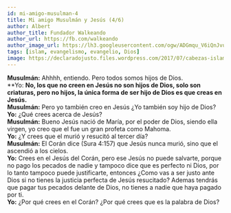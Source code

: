 ```yaml
---
id: mi-amigo-musulman-4
title: Mi amigo Musulmán y Jesús (4/6)
author: Albert
author_title: Fundador Walkeando
author_url: https://fb.com/walkeando
author_image_url: https://lh3.googleusercontent.com/ogw/ADGmqu_V6iQnJvuIOUFQJ8ebZQW6vvBd8lk0fipmF92Z
tags: [islam, evangelismo, evangelio, Dios]
image: https://declaradojusto.files.wordpress.com/2017/07/cabezas-islam-y-cristianismo.jpg
---
```


**Musulmán:** Ahhhh, entiendo. Pero todos somos hijos de Dios.  
**Yo: **No, los que no creen en Jesús no son hijos de Dios, solo son criaturas, pero no hijos, la única forma de ser hijo de Dios es que creas en Jesús.**  
**Musulmán:** Pero yo también creo en Jesús ¿Yo también soy hijo de Dios?  
**Yo:** ¿Qué crees acerca de Jesús?  
**Musulmán:** Bueno Jesús nació de María, por el poder de Dios, siendo ella virgen, yo creo que el fue un gran profeta como Mahoma.  
**Yo:** ¿Y crees que el murió y resucitó al tercer día?  
**Musulmán:** El Corán dice (Sura 4:157) que Jesús nunca murió, sino que el ascendió a los cielos.  
**Yo:** Crees en el Jesús del Corán, pero ese Jesús no puede salvarte, porque no pago los pecados de nadie y tampoco dice que es perfecto ni Dios, por lo tanto tampoco puede justificarte, entonces ¿Como vas a ser justo ante Dios si no tienes la justicia perfecta de Jesús resucitado? Ademas tendrás que pagar tus pecados delante de Dios, no tienes a nadie que haya pagado por ti.  
**Yo:** ¿Por qué crees en el Corán? ¿Por qué crees que es la palabra de Dios?